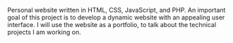 Personal website written in HTML, CSS, JavaScript, and PHP. An important goal of this project is to develop a dynamic website with an appealing user interface. I will use the website as a portfolio, to talk about the technical projects I am working on.